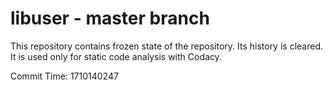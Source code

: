 # libuser - master branch

This repository contains frozen state of the repository.
Its history is cleared. It is used only for static code
analysis with Codacy.

Commit Time: 1710140247